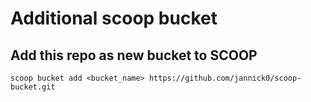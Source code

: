 # Additional scoop bucket

## Add this repo as new bucket to SCOOP

`scoop bucket add <bucket_name> https://github.com/jannick0/scoop-bucket.git`
